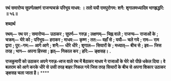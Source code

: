 **रथं समारोप्य सुपर्णलक्षणं** **राजन्यचक्रं परिभूय माधव: ।** **ततो ययौ रामपुरोगम: शनै:** **शृगालमध्यादिव भागहृद्धरि: ॥ ५६॥** 

**शब्दार्थ** 

**रथम्—** **रथ पर** **; समारोप्य—** **उठाकर** **; सुपर्ण—** **गरुड़** **; लक्षणम्—** **चिह्न वाले** **; राजन्य—** **राजाओं के** **; चक्रम्—** **घेरे को** **;** **परिभूय—** **हराकर** **; माधव:—** **कृष्ण** **; तत:—** **वहाँ से** **; ययौ—** **चले गये** **; राम—** **राम द्वारा** **; पुर:-गम:—** **आगे आगे** **; शनै:—** **धीरे** **धीरे** **; शृगाल—** **सियारों के** **; मध्यात्—** **बीच से** **; इव—** **जिस तरह** **; भाग—** **अपना हिस्सा** **; हृत्—** **निकाल कर** **; हरि:—** **ङ्क्षसह।** **.** 

**राजकुमारी को उठाकर अपने गरुड़-ध्वज वाले रथ में बैठाकर माधव ने राजाओं के घेरे को** **पीछे धकेल दिया। वे बलराम को आगे करके धीरे से उसी तरह बाहर निकल गये जिस तरह** **सियारों के बीच से अपना शिकार उठाकर ङ्क्षसह चला जाता है।** **** 